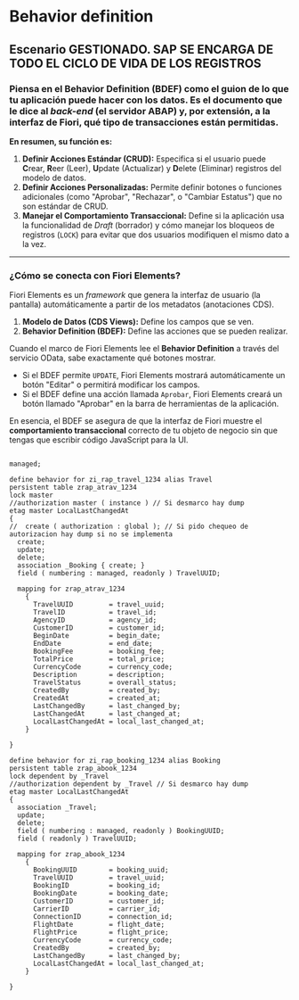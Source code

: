# Behavior definition

## Escenario GESTIONADO. SAP SE ENCARGA DE TODO EL CICLO DE VIDA DE LOS REGISTROS

### Piensa en el Behavior Definition (BDEF) como el **guion de lo que tu aplicación puede hacer con los datos**. Es el documento que le dice al *back-end* (el servidor ABAP) y, por extensión, a la interfaz de Fiori, qué tipo de transacciones están permitidas.

**En resumen, su función es:**

1.  **Definir Acciones Estándar (CRUD):** Especifica si el usuario puede **C**rear, **R**eer (Leer), **U**pdate (Actualizar) y **D**elete (Eliminar) registros del modelo de datos.
2.  **Definir Acciones Personalizadas:** Permite definir botones o funciones adicionales (como "Aprobar", "Rechazar", o "Cambiar Estatus") que no son estándar de CRUD.
3.  **Manejar el Comportamiento Transaccional:** Define si la aplicación usa la funcionalidad de *Draft* (borrador) y cómo manejar los bloqueos de registros (`LOCK`) para evitar que dos usuarios modifiquen el mismo dato a la vez.

---

### **¿Cómo se conecta con Fiori Elements?**

Fiori Elements es un *framework* que genera la interfaz de usuario (la pantalla) automáticamente a partir de los metadatos (anotaciones CDS).

1.  **Modelo de Datos (CDS Views):** Define los campos que se ven.
2.  **Behavior Definition (BDEF):** Define las acciones que se pueden realizar.

Cuando el marco de Fiori Elements lee el **Behavior Definition** a través del servicio OData, sabe exactamente qué botones mostrar.

* Si el BDEF permite `UPDATE`, Fiori Elements mostrará automáticamente un botón "Editar" o permitirá modificar los campos.
* Si el BDEF define una acción llamada `Aprobar`, Fiori Elements creará un botón llamado "Aprobar" en la barra de herramientas de la aplicación.

En esencia, el BDEF se asegura de que la interfaz de Fiori muestre el **comportamiento transaccional** correcto de tu objeto de negocio sin que tengas que escribir código JavaScript para la UI.


``` cds

managed;

define behavior for zi_rap_travel_1234 alias Travel
persistent table zrap_atrav_1234
lock master
//authorization master ( instance ) // Si desmarco hay dump
etag master LocalLastChangedAt
{
//  create ( authorization : global ); // Si pido chequeo de autorizacion hay dump si no se implementa
  create;
  update;
  delete;
  association _Booking { create; }
  field ( numbering : managed, readonly ) TravelUUID;

  mapping for zrap_atrav_1234
    {
      TravelUUID         = travel_uuid;
      TravelID           = travel_id;
      AgencyID           = agency_id;
      CustomerID         = customer_id;
      BeginDate          = begin_date;
      EndDate            = end_date;
      BookingFee         = booking_fee;
      TotalPrice         = total_price;
      CurrencyCode       = currency_code;
      Description        = description;
      TravelStatus       = overall_status;
      CreatedBy          = created_by;
      CreatedAt          = created_at;
      LastChangedBy      = last_changed_by;
      LastChangedAt      = last_changed_at;
      LocalLastChangedAt = local_last_changed_at;
    }

}

define behavior for zi_rap_booking_1234 alias Booking
persistent table zrap_abook_1234
lock dependent by _Travel
//authorization dependent by _Travel // Si desmarco hay dump
etag master LocalLastChangedAt
{
  association _Travel;
  update;
  delete;
  field ( numbering : managed, readonly ) BookingUUID;
  field ( readonly ) TravelUUID;

  mapping for zrap_abook_1234
    {
      BookingUUID        = booking_uuid;
      TravelUUID         = travel_uuid;
      BookingID          = booking_id;
      BookingDate        = booking_date;
      CustomerID         = customer_id;
      CarrierID          = carrier_id;
      ConnectionID       = connection_id;
      FlightDate         = flight_date;
      FlightPrice        = flight_price;
      CurrencyCode       = currency_code;
      CreatedBy          = created_by;
      LastChangedBy      = last_changed_by;
      LocalLastChangedAt = local_last_changed_at;
    }

}
```